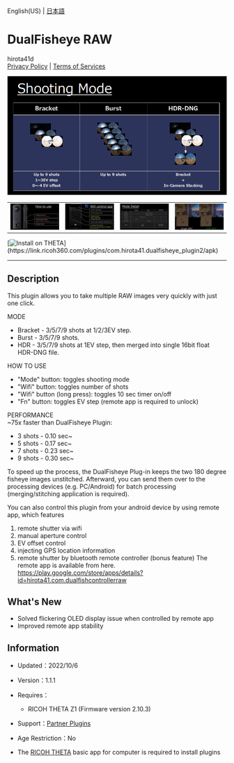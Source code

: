 English(US) | [日本語](README.ja.md)

# DualFisheye RAW
hirota41d  
[Privacy Policy](../../README.md#privacy-policy) | [Terms of Services](../../README.md#terms-of-services)

<div align="center">
 <img src="1.png">

 <table>
  <tr>
   <td><img src="2.png"></td>
   <td><img src="3.png"></td>
   <td><img src="4.png"></td>
   <td><img src="5.png"></td>
  </tr>
 </table>
</div>

[![Install on THETA](https://assets.ricoh360.com/image/upload/v1/front/theta/install-button.svg?)](https://link.ricoh360.com/plugins/com.hirota41.dualfisheye_plugin2/apk)

***

## Description
This plugin allows you to take multiple RAW images very quickly with just one click.  
  
MODE  
* Bracket - 3/5/7/9 shots at 1/2/3EV step.
* Burst - 3/5/7/9 shots.
* HDR - 3/5/7/9 shots at 1EV step, then merged into single 16bit float HDR-DNG file.
  
HOW TO USE  
* "Mode" button: toggles shooting mode
* "Wifi" button: toggles number of shots
* "Wifi" button (long press): toggles 10 sec timer on/off
* "Fn" button: toggles EV step (remote app is required to unlock)
  
PERFORMANCE  
~75x faster than DualFisheye Plugin:  
* 3 shots - 0.10 sec~
* 5 shots - 0.17 sec~
* 7 shots - 0.23 sec~
* 9 shots - 0.30 sec~
  
  
To speed up the process, the DualFisheye Plug-in keeps the two 180 degree fisheye images unstitched. Afterward, you can send them over to the processing devices (e.g. PC/Android) for batch processing (merging/stitching application is required).  
  
You can also control this plugin from your android device by using remote app, which features  
1. remote shutter via wifi
2. manual aperture control
3. EV offset control
4. injecting GPS location information
5. remote shutter by bluetooth remote controller (bonus feature)
The remote app is available from here.  
https://play.google.com/store/apps/details?id=hirota41.com.dualfishcontrollerraw  
  
## What's New
- Solved flickering OLED display issue when controlled by remote app
- Improved remote app stability

## Information
  * Updated：2022/10/6
  * Version：1.1.1
  * Requires：
    * RICOH THETA Z1 (Firmware version 2.10.3)
  * Support：[Partner Plugins](https://sites.google.com/view/h360/top)
  * Age Restriction：No

* The [RICOH THETA](https://theta360.com/ja/about/application/pc.html#app-detail-01) basic app for computer is required to install plugins
